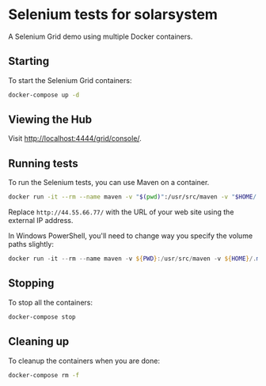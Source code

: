 # Selenium tests for solarsystem

A Selenium Grid demo using multiple Docker containers.

## Starting

To start the Selenium Grid containers:

```bash
docker-compose up -d
```

## Viewing the Hub

Visit <http://localhost:4444/grid/console/>.

## Running tests

To run the Selenium tests, you can use Maven on a container.

```bash
docker run -it --rm --name maven -v "$(pwd)":/usr/src/maven -v "$HOME/.m2":/root/.m2 --workdir /usr/src/maven --network selenium_default maven:3.6.3-jdk-11 mvn verify -DtargetUrl=http://44.55.66.77/
```

Replace `http://44.55.66.77/` with the URL of your web site using the external IP address.

In Windows PowerShell, you'll need to change way you specify the volume paths slightly:

```powershell
docker run -it --rm --name maven -v ${PWD}:/usr/src/maven -v ${HOME}/.m2:/root/.m2 --workdir /usr/src/maven --network selenium_default maven:3.6.3-jdk-11 mvn verify -DtargetUrl=http://44.55.66.77/
```

## Stopping

To stop all the containers:

```bash
docker-compose stop
```

## Cleaning up

To cleanup the containers when you are done:

```bash
docker-compose rm -f
```
